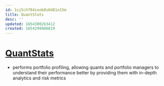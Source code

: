 ```yaml
---
id: 1xj5ch784ioob8s0d81n15m
title: QuantStats
desc: ''
updated: 1654300263412
created: 1654299986819
---
```

# [QuantStats](https://github.com/ranaroussi/quantstats)

- performs portfolio profiling, allowing quants and portfolio managers to understand their performance better by providing them with in-depth analytics and risk metrics
